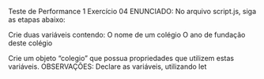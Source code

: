 Teste de Performance 1
Exercício 04
ENUNCIADO:
No arquivo script.js, siga as etapas abaixo:

Crie duas variáveis contendo:
O nome de um colégio
O ano de fundação deste colégio

Crie um objeto “colegio” que possua propriedades que utilizem estas variáveis.
OBSERVAÇÕES:
Declare as variáveis, utilizando let
